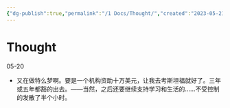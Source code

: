 ```yaml
---
{"dg-publish":true,"permalink":"/1 Docs/Thought/","created":"2023-05-21T03:09:14.116+08:00","updated":"2023-05-21T03:20:29.027+08:00"}
---
```


# Thought

05-20

- 又在做特么梦啊。要是一个机构资助十万美元，让我去考斯坦福就好了。三年或五年都豁的出去。——当然，之后还要继续支持学习和生活的……不受控制的发散了半个小时。

